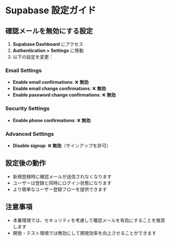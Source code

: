 # Supabase 設定ガイド

## 確認メールを無効にする設定

1. **Supabase Dashboard** にアクセス
2. **Authentication > Settings** に移動
3. 以下の設定を変更：

### Email Settings
- **Enable email confirmations**: ❌ **無効**
- **Enable email change confirmations**: ❌ **無効** 
- **Enable password change confirmations**: ❌ **無効**

### Security Settings
- **Enable phone confirmations**: ❌ **無効**

### Advanced Settings
- **Disable signup**: ❌ **無効**（サインアップを許可）

## 設定後の動作
- 新規登録時に確認メールが送信されなくなります
- ユーザーは登録と同時にログイン状態になります
- より簡単なユーザー登録フローを提供できます

## 注意事項
- 本番環境では、セキュリティを考慮して確認メールを有効にすることを推奨します
- 開発・テスト環境では無効にして開発効率を向上させることができます